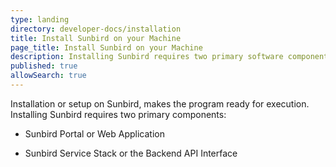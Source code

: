 ```yaml
---
type: landing
directory: developer-docs/installation
title: Install Sunbird on your Machine
page_title: Install Sunbird on your Machine
description: Installing Sunbird requires two primary software components, the Sunbird portal or web application, and the Sunbird services stack or the backend API interface.
published: true
allowSearch: true
---
```

Installation or setup on Sunbird, makes the program ready for execution. Installing Sunbird requires two primary components:

* Sunbird Portal or Web Application 

* Sunbird Service Stack or the Backend API Interface
 
